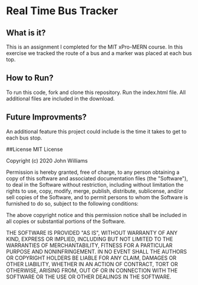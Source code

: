 # Real Time Bus Tracker

## What is it?
This is an assignment I completed for the MIT xPro-MERN course. In this exercise we tracked the route of a bus and a marker was placed at each bus top.

## How to Run?
To run this code, fork and clone this repository. Run the index.html file. All additional files are included in the download.

## Future Improvments?
An additional feature this project could include is the time it takes to get to each bus stop.

##License
MIT License

Copyright (c) 2020 John Williams

Permission is hereby granted, free of charge, to any person obtaining a copy
of this software and associated documentation files (the "Software"), to deal
in the Software without restriction, including without limitation the rights
to use, copy, modify, merge, publish, distribute, sublicense, and/or sell
copies of the Software, and to permit persons to whom the Software is
furnished to do so, subject to the following conditions:

The above copyright notice and this permission notice shall be included in all
copies or substantial portions of the Software.

THE SOFTWARE IS PROVIDED "AS IS", WITHOUT WARRANTY OF ANY KIND, EXPRESS OR
IMPLIED, INCLUDING BUT NOT LIMITED TO THE WARRANTIES OF MERCHANTABILITY,
FITNESS FOR A PARTICULAR PURPOSE AND NONINFRINGEMENT. IN NO EVENT SHALL THE
AUTHORS OR COPYRIGHT HOLDERS BE LIABLE FOR ANY CLAIM, DAMAGES OR OTHER
LIABILITY, WHETHER IN AN ACTION OF CONTRACT, TORT OR OTHERWISE, ARISING FROM,
OUT OF OR IN CONNECTION WITH THE SOFTWARE OR THE USE OR OTHER DEALINGS IN THE
SOFTWARE.
